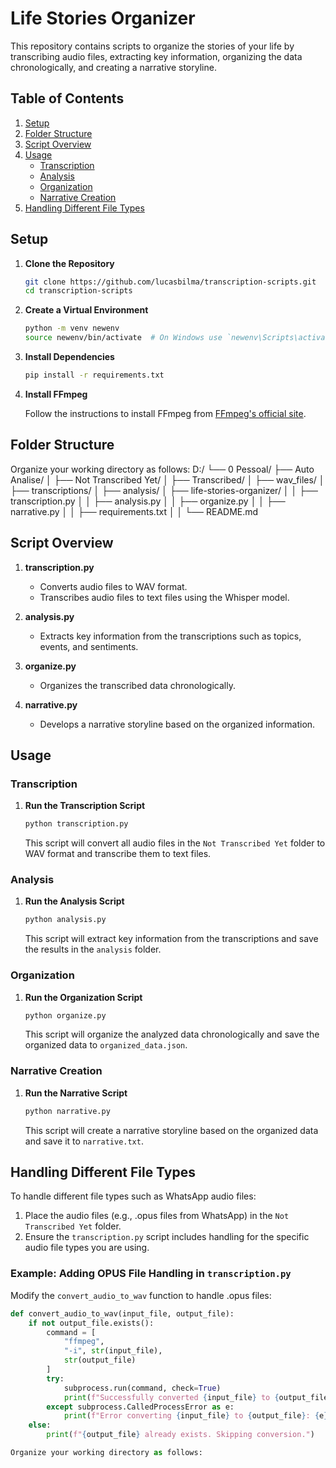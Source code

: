 # Life Stories Organizer

This repository contains scripts to organize the stories of your life by transcribing audio files, extracting key information, organizing the data chronologically, and creating a narrative storyline.

## Table of Contents

1. [Setup](#setup)
2. [Folder Structure](#folder-structure)
3. [Script Overview](#script-overview)
4. [Usage](#usage)
   - [Transcription](#transcription)
   - [Analysis](#analysis)
   - [Organization](#organization)
   - [Narrative Creation](#narrative-creation)
5. [Handling Different File Types](#handling-different-file-types)

## Setup

1. **Clone the Repository**

    ```bash
    git clone https://github.com/lucasbilma/transcription-scripts.git
    cd transcription-scripts
    ```

2. **Create a Virtual Environment**

    ```bash
    python -m venv newenv
    source newenv/bin/activate  # On Windows use `newenv\Scripts\activate`
    ```

3. **Install Dependencies**

    ```bash
    pip install -r requirements.txt
    ```

4. **Install FFmpeg**

    Follow the instructions to install FFmpeg from [FFmpeg's official site](https://ffmpeg.org/download.html).

## Folder Structure
Organize your working directory as follows:
D:/
└── 0 Pessoal/
├── Auto Analise/
│ ├── Not Transcribed Yet/
│ ├── Transcribed/
│ ├── wav_files/
│ ├── transcriptions/
│ ├── analysis/
│ ├── life-stories-organizer/
│ │ ├── transcription.py
│ │ ├── analysis.py
│ │ ├── organize.py
│ │ ├── narrative.py
│ │ ├── requirements.txt
│ │ └── README.md


## Script Overview

1. **transcription.py**
    - Converts audio files to WAV format.
    - Transcribes audio files to text files using the Whisper model.

2. **analysis.py**
    - Extracts key information from the transcriptions such as topics, events, and sentiments.

3. **organize.py**
    - Organizes the transcribed data chronologically.

4. **narrative.py**
    - Develops a narrative storyline based on the organized information.

## Usage

### Transcription

1. **Run the Transcription Script**

    ```bash
    python transcription.py
    ```

    This script will convert all audio files in the `Not Transcribed Yet` folder to WAV format and transcribe them to text files.

### Analysis

1. **Run the Analysis Script**

    ```bash
    python analysis.py
    ```

    This script will extract key information from the transcriptions and save the results in the `analysis` folder.

### Organization

1. **Run the Organization Script**

    ```bash
    python organize.py
    ```

    This script will organize the analyzed data chronologically and save the organized data to `organized_data.json`.

### Narrative Creation

1. **Run the Narrative Script**

    ```bash
    python narrative.py
    ```

    This script will create a narrative storyline based on the organized data and save it to `narrative.txt`.

## Handling Different File Types

To handle different file types such as WhatsApp audio files:

1. Place the audio files (e.g., .opus files from WhatsApp) in the `Not Transcribed Yet` folder.
2. Ensure the `transcription.py` script includes handling for the specific audio file types you are using.

### Example: Adding OPUS File Handling in `transcription.py`

Modify the `convert_audio_to_wav` function to handle .opus files:

```python
def convert_audio_to_wav(input_file, output_file):
    if not output_file.exists():
        command = [
            "ffmpeg",
            "-i", str(input_file),
            str(output_file)
        ]
        try:
            subprocess.run(command, check=True)
            print(f"Successfully converted {input_file} to {output_file}")
        except subprocess.CalledProcessError as e:
            print(f"Error converting {input_file} to {output_file}: {e}")
    else:
        print(f"{output_file} already exists. Skipping conversion.")

Organize your working directory as follows:


